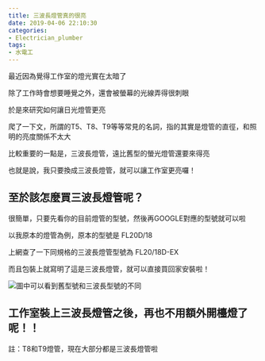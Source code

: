 ```yaml
---
title: 三波長燈管真的很亮
date: 2019-04-06 22:10:30
categories:
- Electrician_plumber
tags: 
- 水電工
---
```


最近因為覺得工作室的燈光實在太暗了

除了工作時會想要睡覺之外，還會被螢幕的光線弄得很刺眼

於是來研究如何讓日光燈管更亮

爬了一下文，所謂的T5、T8、T9等等常見的名詞，指的其實是燈管的直徑，和照明的亮度關係不太大 

比較重要的一點是，三波長燈管，遠比舊型的螢光燈管還要來得亮

也就是說，我只要換成三波長燈管，就可以讓工作室更亮囉！


## 至於該怎麼買三波長燈管呢？

很簡單，只要先看你的目前燈管的型號，然後再GOOGLE對應的型號就可以啦

以我原本的燈管為例，原本的型號是 FL20D/18

上網查了一下同規格的三波長燈管型號為 FL20/18D-EX

而且包裝上就寫明了這是三波長燈管，就可以直接買回家安裝啦！

![圖中可以看到舊型號和三波長型號的不同](https://s3-ap-northeast-1.amazonaws.com/magic-panda-engineer/blog-img/20190416-lamp.jpg)

## 工作室裝上三波長燈管之後，再也不用額外開檯燈了呢！！





註：T8和T9燈管，現在大部分都是三波長燈管啦


